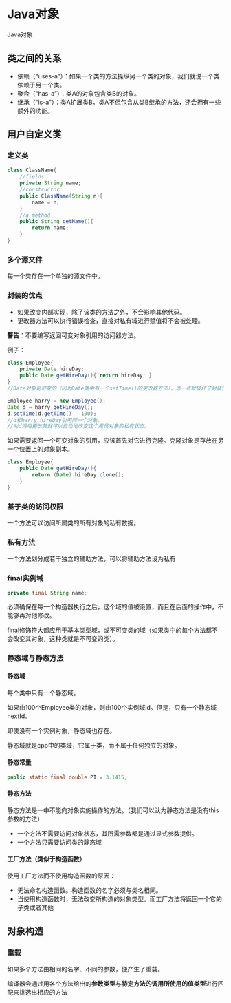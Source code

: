 # Java对象


Java对象

<!--more-->

## 类之间的关系

- 依赖（“uses-a”）：如果一个类的方法操纵另一个类的对象，我们就说一个类依赖于另一个类。
- 聚合（“has-a”）：类A的对象包含类B的对象。
- 继承（“is-a”）：类A扩展类B，类A不但包含从类B继承的方法，还会拥有一些额外的功能。

## 用户自定义类

### 定义类

```java
class ClassName{
    //fields
    private String name;
    //constructor
    public ClassName(String n){
        name = n;
    }
    //a method
    public String getName(){
        return name;
    }
}
```

### 多个源文件

每一个类存在一个单独的源文件中。

### 封装的优点

- 如果改变内部实现，除了该类的方法之外，不会影响其他代码。
- 更改器方法可以执行错误检查，直接对私有域进行赋值将不会被处理。

**警告**：不要编写返回可变对象引用的访问器方法。

例子：

```java
class Employee{
    private Date hireDay;
    public Date getHireDay(){ return hireDay; }
}
//Date对象是可变的（因为Date类中有一个setTime()的更改器方法），这一点就破坏了封装性。
```

```java
Employee harry = new Employee();
Date d = harry.getHireDay();
d.setTime(d.getTIme() - 100);
//d和harry.hireDay引用同一个对象。
//对d调用更改其就可以自动地改变这个雇员对象的私有状态。
```

如果需要返回一个可变对象的引用，应该首先对它进行克隆。克隆对象是存放在另一个位置上的对象副本。

```java
class Employee{
    public Date getHireDay(){
        return (Date) hireDay.clone();
    }
}
```

### 基于类的访问权限

一个方法可以访问所属类的所有对象的私有数据。

### 私有方法

一个方法划分成若干独立的辅助方法，可以将辅助方法设为私有

### final实例域

```java
private final String name;
```

必须确保在每一个构造器执行之后，这个域的值被设置，而且在后面的操作中，不能够再对他修改。

final修饰符大都应用于基本类型域，或不可变类的域（如果类中的每个方法都不会改变其对象，这种类就是不可变的类）。

### 静态域与静态方法

#### 静态域

每个类中只有一个静态域。

如果由100个Employee类的对象，则由100个实例域id。但是，只有一个静态域nextId。

即使没有一个实例对象，静态域也存在。

静态域就是cpp中的类域，它属于类，而不属于任何独立的对象。

#### 静态常量

```java
public static final double PI = 3.1415;
```

#### 静态方法

静态方法是一中不能向对象实施操作的方法。（我们可以认为静态方法是没有this参数的方法）

- 一个方法不需要访问对象状态，其所需参数都是通过显式参数提供。
- 一个方法只需要访问类的静态域

#### 工厂方法（类似于构造函数）

使用工厂方法而不使用构造函数的原因：

- 无法命名构造函数。构造函数的名字必须与类名相同。
- 当使用构造函数时，无法改变所构造的对象类型。而工厂方法将返回一个它的子类或者其他

## 对象构造

### 重载

如果多个方法由相同的名字、不同的参数，便产生了重载。

编译器会通过用各个方法给出的**参数类型**与**特定方法的调用所使用的值类型**进行匹配来挑选出相应的方法

 


